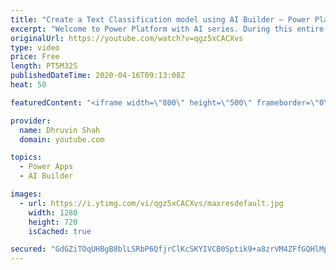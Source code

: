 ```yaml
---
title: "Create a Text Classification model using AI Builder – Power Platform AI Builder Series – Part Three"
excerpt: "Welcome to Power Platform with AI series. During this entire series, we will talk about one of the important components of AI Builder which is – “Text Classification”.  Text Classification with AI Builder: Power Platform AI builder provides a facility to perform Text Classification and allows us to define"
originalUrl: https://youtube.com/watch?v=qgz5xCACXvs
type: video
price: Free
length: PT5M32S
publishedDateTime: 2020-04-16T09:13:08Z
heat: 50

featuredContent: "<iframe width=\"800\" height=\"500\" frameborder=\"0\" src=\"https://www.youtube.com/embed/qgz5xCACXvs\" allow=\"accelerometer; autoplay; encrypted-media; gyroscope; picture-in-picture\" allowfullscreen></iframe>"

provider:
  name: Dhruvin Shah
  domain: youtube.com

topics:
  - Power Apps
  - AI Builder

images:
  - url: https://i.ytimg.com/vi/qgz5xCACXvs/maxresdefault.jpg
    width: 1280
    height: 720
    isCached: true

secured: "GdGZiTOqUHBgB8blLSRbP6QfjrClKcSKYIVCB0Sptik9+a8zrVM4ZFfGQHlMpOymMW6eXG8WrBlF6qIVL58Ed8lg9iUEoa/f4ld49gfyYB8O2gtdgKM75wNrdB/7LITtamfe9Yz9GGr6Ju/WoJchH6zlb8BVl7qRncPo7K9VBTCGuN2udTse9l8/AegfrpaKcxMptpp6ZwFn+LpKN+wm7qJMo6XtxJZc5Q/pajXGsSOhvA5PXpNLKSrA9dncS8BJ0t1sNDFp59r4zpgwP1wTOYzAo6QCBRvUT7FO5UZ/EuIX5vQPr0uEqnBSctjUk5ufdINGuVBIaWQ6PiF3yIORwgly914ZyuyqjgWbPOET+EDX0oac/D+s+tsaQRMCPKZ9ehBRYofnXXHcVgm6oOLOV7NFDdYELjlZiXcKk4EB9YY=;6DPXtOI3CmhSLrJBG3S5QQ=="
---
```



